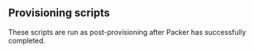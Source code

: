 Provisioning scripts
-------------
These scripts are run as post-provisioning after Packer has successfully completed.

